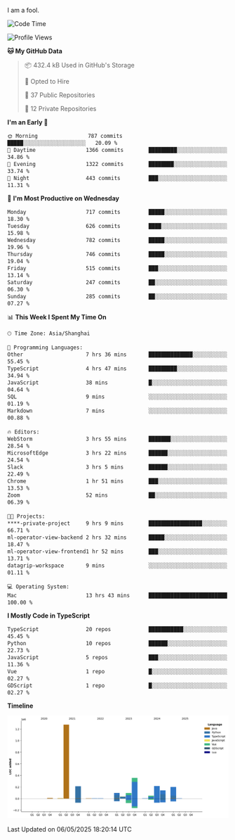 I am a fool.

<!--START_SECTION:waka-->
![Code Time](http://img.shields.io/badge/Code%20Time-2%2C972%20hrs%2022%20mins-blue)

![Profile Views](http://img.shields.io/badge/Profile%20Views-2-blue)

**🐱 My GitHub Data** 

> 📦 432.4 kB Used in GitHub's Storage 
 > 
> 💼 Opted to Hire
 > 
> 📜 37 Public Repositories 
 > 
> 🔑 12 Private Repositories 
 > 
**I'm an Early 🐤** 

```text
🌞 Morning                787 commits         █████░░░░░░░░░░░░░░░░░░░░   20.09 % 
🌆 Daytime                1366 commits        █████████░░░░░░░░░░░░░░░░   34.86 % 
🌃 Evening                1322 commits        ████████░░░░░░░░░░░░░░░░░   33.74 % 
🌙 Night                  443 commits         ███░░░░░░░░░░░░░░░░░░░░░░   11.31 % 
```
📅 **I'm Most Productive on Wednesday** 

```text
Monday                   717 commits         █████░░░░░░░░░░░░░░░░░░░░   18.30 % 
Tuesday                  626 commits         ████░░░░░░░░░░░░░░░░░░░░░   15.98 % 
Wednesday                782 commits         █████░░░░░░░░░░░░░░░░░░░░   19.96 % 
Thursday                 746 commits         █████░░░░░░░░░░░░░░░░░░░░   19.04 % 
Friday                   515 commits         ███░░░░░░░░░░░░░░░░░░░░░░   13.14 % 
Saturday                 247 commits         ██░░░░░░░░░░░░░░░░░░░░░░░   06.30 % 
Sunday                   285 commits         ██░░░░░░░░░░░░░░░░░░░░░░░   07.27 % 
```


📊 **This Week I Spent My Time On** 

```text
🕑︎ Time Zone: Asia/Shanghai

💬 Programming Languages: 
Other                    7 hrs 36 mins       ██████████████░░░░░░░░░░░   55.45 % 
TypeScript               4 hrs 47 mins       █████████░░░░░░░░░░░░░░░░   34.94 % 
JavaScript               38 mins             █░░░░░░░░░░░░░░░░░░░░░░░░   04.64 % 
SQL                      9 mins              ░░░░░░░░░░░░░░░░░░░░░░░░░   01.19 % 
Markdown                 7 mins              ░░░░░░░░░░░░░░░░░░░░░░░░░   00.88 % 

🔥 Editors: 
WebStorm                 3 hrs 55 mins       ███████░░░░░░░░░░░░░░░░░░   28.54 % 
MicrosoftEdge            3 hrs 22 mins       ██████░░░░░░░░░░░░░░░░░░░   24.54 % 
Slack                    3 hrs 5 mins        ██████░░░░░░░░░░░░░░░░░░░   22.49 % 
Chrome                   1 hr 51 mins        ███░░░░░░░░░░░░░░░░░░░░░░   13.53 % 
Zoom                     52 mins             ██░░░░░░░░░░░░░░░░░░░░░░░   06.39 % 

🐱‍💻 Projects: 
****-private-project     9 hrs 9 mins        █████████████████░░░░░░░░   66.71 % 
ml-operator-view-backend 2 hrs 32 mins       █████░░░░░░░░░░░░░░░░░░░░   18.47 % 
ml-operator-view-frontend1 hr 52 mins        ███░░░░░░░░░░░░░░░░░░░░░░   13.71 % 
datagrip-workspace       9 mins              ░░░░░░░░░░░░░░░░░░░░░░░░░   01.11 % 

💻 Operating System: 
Mac                      13 hrs 43 mins      █████████████████████████   100.00 % 
```

**I Mostly Code in TypeScript** 

```text
TypeScript               20 repos            ███████████░░░░░░░░░░░░░░   45.45 % 
Python                   10 repos            ██████░░░░░░░░░░░░░░░░░░░   22.73 % 
JavaScript               5 repos             ███░░░░░░░░░░░░░░░░░░░░░░   11.36 % 
Vue                      1 repo              █░░░░░░░░░░░░░░░░░░░░░░░░   02.27 % 
GDScript                 1 repo              █░░░░░░░░░░░░░░░░░░░░░░░░   02.27 % 
```



**Timeline**

![Lines of Code chart](https://raw.githubusercontent.com/VeejaLiu/VeejaLiu/master/assets/bar_graph.png)


 Last Updated on 06/05/2025 18:20:14 UTC
<!--END_SECTION:waka-->
